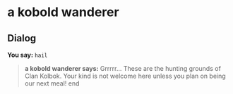 # a kobold wanderer


## Dialog

**You say:** `hail`



>**a kobold wanderer says:** Grrrrr... These are the hunting grounds of Clan Kolbok. Your kind is not welcome here unless you plan on being our next meal!
end